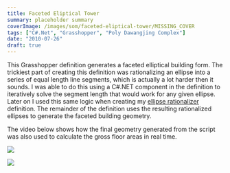 ```yaml
---
title: Faceted Eliptical Tower
summary: placeholder summary
coverImage: /images/som/faceted-eliptical-tower/MISSING_COVER
tags: ["C#.Net", "Grasshopper", "Poly Dawangjing Complex"]
date: "2010-07-26"
draft: true
---
```


This Grasshopper definition generates a faceted elliptical building form. The trickiest part of creating this definition was rationalizing an ellipse into a series of equal length line segments, which is actually a lot harder then it sounds. I was able to do this using a C#.NET component in the definition to iteratively solve the segment length that would work for any given ellipse. Later on I used this same logic when creating my [ellipse rationalizer](http://www.ericanastas.com/ellipse-rationalizer/ "Ellipse Rationalizer") definition. The remainder of the definition uses the resulting rationalized ellipses to generate the faceted building geometry.

The video below shows how the final geometry generated from the script was also used to calculate the gross floor areas in real time.

![](facet-tower.jpg)

![](1753.jpg)
